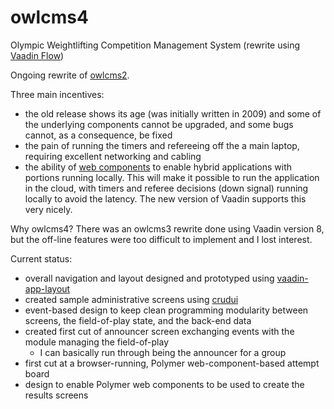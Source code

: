 # owlcms4
Olympic Weightlifting Competition Management System (rewrite using [Vaadin Flow](https://vaadin.com/flow))

Ongoing rewrite of [owlcms2](https://owlcms2.sf.net).

Three main incentives:
- the old release shows its age (was initially written in 2009) and some of the underlying components cannot be upgraded, and some bugs cannot, as a consequence, be fixed
- the pain of running the timers and refereeing off the a main laptop, requiring excellent networking and cabling
- the ability of [web components](https://www.webcomponents.org/introduction) to enable hybrid applications with portions running locally. This will make it possible to run the application in the cloud, with timers and referee decisions (down signal) running locally to avoid the latency. The new version of Vaadin supports this very nicely.

Why owlcms4?  There was an owlcms3 rewrite done using Vaadin version 8, but the off-line features were too difficult to implement
and I lost interest.

Current status:
- overall navigation and layout designed and prototyped using [vaadin-app-layout](https://github.com/appreciated/vaadin-app-layout)
- created sample administrative screens using [crudui](https://github.com/alejandro-du/crudui)
- event-based design to keep clean programming modularity between screens, the field-of-play state, and the back-end data
- created first cut of announcer screen exchanging events with the module managing the field-of-play
    - I can basically run through being the announcer for a group
- first cut at a browser-running, Polymer web-component-based attempt board
- design to enable Polymer web components to be used to create the results screens
